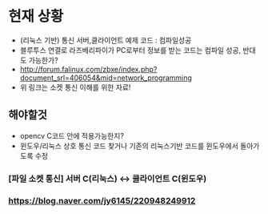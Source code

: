 # 현재 상황 
- (리눅스 기반) 통신 서버,클라이언트 예제 코드 : 컴파일성공
- 블루투스 연결로 라즈베리파이가 PC로부터 정보를 받는 코드는 컴파일 성공, 반대도 가능한가?
- http://forum.falinux.com/zbxe/index.php?document_srl=406054&mid=network_programming
- 위 링크는 소켓 통신 이해를 위한 자료!
## 해야할것 
- opencv C코드 안에 적용가능한지?
- 윈도우/리눅스 상호 통신 코드 찾거나 기존의 리눅스기반 코드를 윈도우에서 돌아가도록 수정

### [파일 소켓 통신] 서버 C(리눅스) <-> 클라이언트 C(윈도우)
### https://blog.naver.com/jy6145/220948249912
